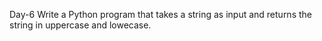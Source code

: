Day-6
Write a Python program that takes a string as input and returns the string in uppercase and lowecase.
